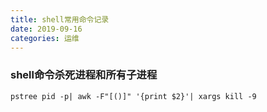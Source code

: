 ```yaml
---
title: shell常用命令记录
date: 2019-09-16
categories: 运维
---
```


###  shell命令杀死进程和所有子进程
```
pstree pid -p| awk -F"[()]" '{print $2}'| xargs kill -9
```
